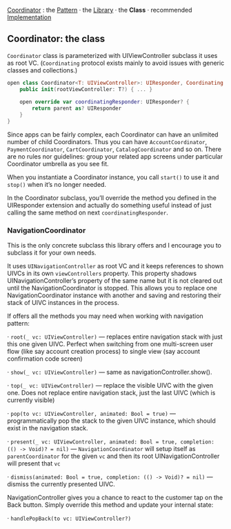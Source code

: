 [Coordinator](../README.md) : the [Pattern](Pattern.md) · the [Library](Library.md) · the **Class** · recommended [Implementation](Implement.md)

## Coordinator: the class

`Coordinator` class is parameterized with UIViewController subclass it uses as root VC. 
(`Coordinating` protocol exists mainly to avoid issues with generic classes and collections.)

```swift
open class Coordinator<T: UIViewController>: UIResponder, Coordinating {
	public init(rootViewController: T?) { ... }
	
	open override var coordinatingResponder: UIResponder? {
		return parent as? UIResponder
	}
}
```

Since apps can be fairly complex, each Coordinator can have an unlimited number of child Coordinators. Thus you can have `AccountCoordinator`, `PaymentCoordinator`, `CartCoordinator`, `CatalogCoordinator` and so on. There are no rules nor guidelines: group your related app screens under particular Coordinator umbrella as you see fit.

When you instantiate a Coordinator instance, you call `start()` to use it and `stop()` when it’s no longer needed.

In the Coordinator subclass, you’ll override the method you defined in the UIResponder extension and actually do something useful instead of just calling the same method on next `coordinatingResponder`.

### NavigationCoordinator

This is the only concrete subclass this library offers and I encourage you to subclass it for your own needs. 

It uses `UINavigationController` as root VC and it keeps references to shown UIVCs in its own `viewControllers` property. This property shadows UINavigationController’s property of the same name but it is not cleared out until the NavigationCoordinator is stopped. This allows you to replace one NavigationCoordinator instance with another and saving and restoring their stack of UIVC instances in the process.

If offers all the methods you may need when working with navigation pattern:

· `root(_ vc: UIViewController)‌` — replaces entire navigation stack with just this one given UIVC. Perfect when switching from one multi-screen user flow (like say account creation process) to single view (say account confirmation code screen)

· `show(_ vc: UIViewController)` — same as navigationController.show().

· `top(_ vc: UIViewController)‌` — replace the visible UIVC with the given one. Does not replace entire navigation stack, just the last UIVC (which is currently visible)

· `‌pop(to vc: UIViewController, animated: Bool = true)` — programmatically pop the stack to the given UIVC instance, which should exist in the navigation stack.

· `‌present(_ vc: UIViewController, animated: Bool = true, completion: (() -> Void)? = nil)` — `NavigationCoordinator` will setup itself as `parentCoordinator` for the given `vc` and then its root UINavigationController will present that `vc`

· `‌dismiss(animated: Bool = true, completion: (() -> Void)? = nil)` — dismiss the currently presented UIVC.

NavigationController gives you a chance to react to the customer tap on the Back button. Simply override this method and update your internal state:

· `‌handlePopBack(to vc: UIViewController?)`